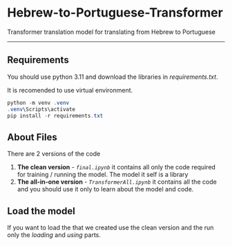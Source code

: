 # Hebrew-to-Portuguese-Transformer
Transformer translation model for translating from Hebrew to Portuguese

----

## Requirements
You should use python 3.11 and download the libraries in _requirements.txt_.

It is recomended to use virtual environment.
```powershell
python -m venv .venv
.venv\Scripts\activate
pip install -r requirements.txt
```
## About Files
There are 2 versions of the code
1. **The clean version** - _`final.ipynb`_ it contains all only the code required for training / running the model. The model it self is a library
2. **The all-in-one version** - _`TransformerAll.ipynb`_ it contains all the code and you should use it only to learn about the model and code.

## Load the model
If you want to load the that we created use the clean version and the run only the _loading_ and _using_ parts.



